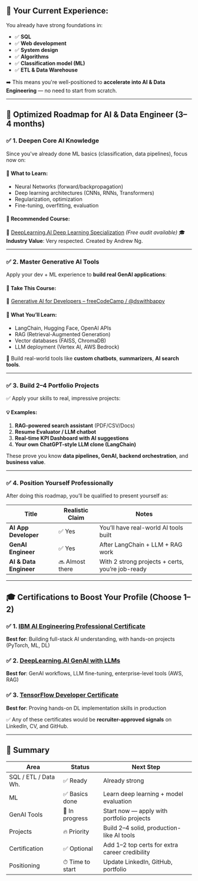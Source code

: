 ## 🧠 Your Current Experience:

You already have strong foundations in:

* ✅ **SQL**
* ✅ **Web development**
* ✅ **System design**
* ✅ **Algorithms**
* ✅ **Classification model (ML)**
* ✅ **ETL & Data Warehouse**

➡️ This means you're well-positioned to **accelerate into AI & Data Engineering** — no need to start from scratch.

---

## 🚀 Optimized Roadmap for AI & Data Engineer (3–4 months)

### ✅ 1. **Deepen Core AI Knowledge**

Since you've already done ML basics (classification, data pipelines), focus now on:

#### 🧠 What to Learn:

* Neural Networks (forward/backpropagation)
* Deep learning architectures (CNNs, RNNs, Transformers)
* Regularization, optimization
* Fine-tuning, overfitting, evaluation

#### 📘 Recommended Course:

🔗 [DeepLearning.AI Deep Learning Specialization](https://www.coursera.org/specializations/deep-learning) *(Free audit available)*
🎓 **Industry Value**: Very respected. Created by Andrew Ng.

---

### ✅ 2. **Master Generative AI Tools**

Apply your dev + ML experience to **build real GenAI applications**:

#### 📘 Take This Course:

🔗 [Generative AI for Developers – freeCodeCamp / @dswithbappy](https://youtu.be/F0GQ0l2NfHA)

#### 🧠 What You’ll Learn:

* LangChain, Hugging Face, OpenAI APIs
* RAG (Retrieval-Augmented Generation)
* Vector databases (FAISS, ChromaDB)
* LLM deployment (Vertex AI, AWS Bedrock)

🎯 Build real-world tools like **custom chatbots**, **summarizers**, **AI search tools**.

---

### ✅ 3. **Build 2–4 Portfolio Projects**

✅ Apply your skills to real, impressive projects:

#### 💡 Examples:

1. **RAG-powered search assistant** (PDF/CSV/Docs)
2. **Resume Evaluator / LLM chatbot**
3. **Real-time KPI Dashboard with AI suggestions**
4. **Your own ChatGPT-style LLM clone (LangChain)**

These prove you know **data pipelines, GenAI, backend orchestration**, and **business value**.

---

### ✅ 4. **Position Yourself Professionally**

After doing this roadmap, you’ll be qualified to present yourself as:

| Title                  | Realistic Claim | Notes                                            |
| ---------------------- | --------------- | ------------------------------------------------ |
| **AI App Developer**   | ✅ Yes           | You’ll have real-world AI tools built            |
| **GenAI Engineer**     | ✅ Yes           | After LangChain + LLM + RAG work                 |
| **AI & Data Engineer** | 🔜 Almost there | With 2 strong projects + certs, you’re job-ready |

---

## 🎓 Certifications to Boost Your Profile (Choose 1–2)

### ✅ **1. [IBM AI Engineering Professional Certificate](https://www.coursera.org/professional-certificates/ai-engineer)**

**Best for**: Building full-stack AI understanding, with hands-on projects (PyTorch, ML, DL)

### ✅ **2. [DeepLearning.AI GenAI with LLMs](https://www.coursera.org/learn/generative-ai-with-llms)**

**Best for**: GenAI workflows, LLM fine-tuning, enterprise-level tools (AWS, RAG)

### ✅ **3. [TensorFlow Developer Certificate](https://www.coursera.org/professional-certificates/tensorflow-in-practice)**

**Best for**: Proving hands-on DL implementation skills in production

✅ Any of these certificates would be **recruiter-approved signals** on LinkedIn, CV, and GitHub.

---

## 🧠 Summary

| Area                 | Status          | Next Step                                      |
| -------------------- | --------------- | ---------------------------------------------- |
| SQL / ETL / Data Wh. | ✅ Ready         | Already strong                                 |
| ML                   | ✅ Basics done   | Learn deep learning + model evaluation         |
| GenAI Tools          | 🔄 In progress  | Start now — apply with portfolio projects      |
| Projects             | 🔥 Priority     | Build 2–4 solid, production-like AI tools      |
| Certification        | ✅ Optional      | Add 1–2 top certs for extra career credibility |
| Positioning          | ⏱ Time to start | Update LinkedIn, GitHub, portfolio             |

